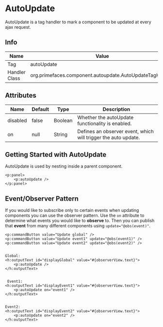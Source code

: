 # AutoUpdate

AutoUpdate is a tag handler to mark a component to be updated at every ajax request.

## Info

| Name | Value |
| --- | --- |
| Tag | autoUpdate
| Handler Class | org.primefaces.component.autoupdate.AutoUpdateTagHandler

## Attributes

| Name | Default | Type | Description | 
| --- | --- | --- | --- |
| disabled | false | Boolean | Whether the autoUpdate functionality is enabled.
| on | null | String | Defines an observer event, which will trigger the auto update.

## Getting Started with AutoUpdate
AutoUpdate is used by nesting inside a parent component.

```xhtml
<p:panel>
    <p:autoUpdate />
</p:panel>
```

## Event/Observer Pattern
If you would like to subscribe only to certain events when updating components you can use the observer pattern.
Use the `on` attribute to determine what events you would like to **observe** to. Then you can publish
that **event** from many different components using `update="@obs(event)"`.

```xhtml
<p:commandButton value="Update global" />
<p:commandButton value="Update event1" update="@obs(event1)" />
<p:commandButton value="Update event2" update="@obs(event2)" />


Global:
<h:outputText id="displayGlobal" value="#{observerView.text}">
    <p:autoUpdate />
</h:outputText>


 Event1:
<h:outputText id="displayEvent1" value="#{observerView.text}">
    <p:autoUpdate on="event1" />
</h:outputText>


Event2:
<h:outputText id="displayEvent2" value="#{observerView.text}">
    <p:autoUpdate on="event2" />
</h:outputText>
```

